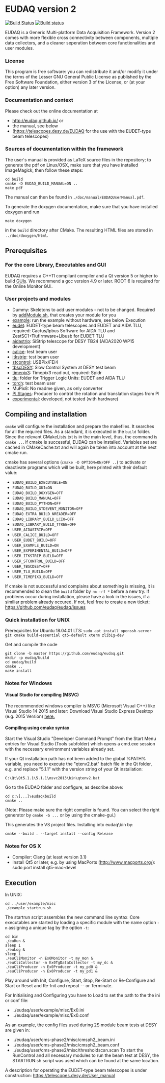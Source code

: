 EUDAQ version 2
=====

[![Build Status](https://travis-ci.com/eudaq/eudaq.svg?branch=master)](https://travis-ci.com/eudaq/eudaq)
[![Build status](https://ci.appveyor.com/api/projects/status/n3tq45kkupyvjihg/branch/master?svg=true)](https://ci.appveyor.com/project/eudaq/eudaq/branch/master)

EUDAQ is a Generic Multi-platform Data Acquisition Framework.
Version 2 comes with more flexible cross connectivity between components, multiple data collectors, and a cleaner seperation between core functionalities and user modules. 

### License

This program is free software: you can redistribute it and/or modify
it under the terms of the Lesser GNU General Public License as published by
the Free Software Foundation, either version 3 of the License, or
(at your option) any later version.

### Documentation and context

Please check out the online documentation at 
- http://eudaq.github.io/ or 
- the manual, see below
- (https://telescopes.desy.de/EUDAQ for the use with the EUDET-type beam telescopes)

### Sources of documentation within the framework

The user's manual is provided as LaTeX source files in the repository;
to generate the pdf on Linux/OSX, make sure that you have installed ImageMagick, then follow these steps:
```
cd build
cmake -D EUDAQ_BUILD_MANUAL=ON ..
make pdf
```
The manual can then be found in ```./doc/manual/EUDAQUserManual.pdf```.

To generate the doxygen documentation, make sure that you have installed doxygen and run
```
make doxygen
```
in the ```build``` directory after CMake. The resulting HTML files are stored in ```../doc/doxygen/html```.


## Prerequisites

### For the core Library, Executables and GUI
EUDAQ requires a C++11 compliant compiler and a Qt version 5 or higher to build [GUIs](gui/README.md).
We recommend a gcc version 4.9 or later.
ROOT 6 is required for the Online Monitor GUI.

### User projects and modules
- Dummy: Skeletons to add user modules - not to be changed. Required by
[addModule.sh](etc/addModule.sh), that creates your module for you
- [example](user/example/README.md): run the example without hardware, see below Execution
- [eudet](user/eudet/README.md): EUDET-type beam telescopes and EUDET and AIDA TLU, required: Cactus/Ipbus Software for AIDA TLU and ZestSC1+Tlufirmware+Libusb for EUDET TLU
- [aidastrip](user/aidastrip/): SiStrip telescope for DESY TB24 (AIDA2020 WP15 development)
- [calice](user/calice/README.md): test beam user
- [itkstrip](user/itkstrip/README.md): test beam user
- [stcontrol](user/stcontrol/README.md): USBPix/FEI4 
- [tbscDESY](user/tbscDESY/README.md): Slow Control System at DESY test beam
- [timepix3](user/timepix3/README.md): Timepix3 read out, required: Spidr
- [tlu](user/tlu/README.md): folder for Trigger Logic Units: EUDET and AIDA TLU
- [torch](user/torch/README.md): test beam user
- MuPix8: No readme given, as only converter
- [PI Stages](user/piStage/README.md): Producer to control the rotation and translation stages from PI
- [experimental](user/experimental/README.md): developed, not tested (with hardware)


## Compiling and installation

```cmake``` will configure the installation and prepare the makefiles. 
It searches for all the required files. 
As a standard, it is executed in the ```build``` folder. 
Since the relevant CMakeLists.txt is in the main level, thus, the command is ```cmake ..```. 
If cmake is successful, EUDAQ can be installed. 
Variables set are cached in CMakeCache.txt and will again be taken into account at the next cmake run.

cmake has several options (```cmake -D OPTION=ON/OFF ..```) to activate or deactivate programs which will be built, here printed with their default value:  
- ```EUDAQ_BUILD_EXECUTABLE=ON```
- ```EUDAQ_BUILD_GUI=ON```
- ```EUDAQ_BUILD_DOXYGEN=OFF```
- ```EUDAQ_BUILD_MANUAL=OFF```
- ```EUDAQ_BUILD_PYTHON=OFF```
- ```EUDAQ_BUILD_STDEVENT_MONITOR=OFF```
- ```EUDAQ_EXTRA_BUILD_NREADER=OFF```
- ```EUDAQ_LIBRARY_BUILD_LCIO=OFF```
- ```EUDAQ_LIBRARY_BUILD_TTREE=OFF```
- ```USER_AIDASTRIP=OFF```
- ```USER_CALICE_BUILD=OFF```
- ```USER_EUDET_BUILD=OFF```
- ```USER_EXAMPLE_BUILD=ON```
- ```USER_EXPERIMENTAL_BUILD=OFF```
- ```USER_ITKSTRIP_BUILD=OFF```
- ```USER_STCONTROL_BUILD=OFF```
- ```USER_TBSCDESY=OFF```
- ```USER_TLU_BUILD=OFF```
- ```USER_TIMEPIX3_BUILD=OFF```

If cmake is not successful and complains about something is missing, it is recommended to clean the ```build``` folder by ```rm -rf *``` before a new try.
If problems occur during installation, please have a look in the issues, if a similiar problem already occured. If not, feel free to create a new ticket: https://github.com/eudaq/eudaq/issues

### Quick installation for UNIX

Prerequisites for Ubuntu 18.04.01 LTS: 
```sudo apt install openssh-server git cmake build-essential qt5-default xterm zlib1g-dev```

Get and compile the code
```
git clone -b master https://github.com/eudaq/eudaq.git
mkdir -p eudaq/build
cd eudaq/build
cmake ..
make install
```

### Notes for Windows

#### Visual Studio for compiling (MSVC)

The recommended windows compiler is MSVC (Microsoft Visual C++) like Visual Studio 14 2015 and later: 
Download Visual Studio Express Desktop (e.g. 2015 Version) [here.](http://www.microsoft.com/en-us/download/details.aspx?id=40787)

#### Compiling using cmake syntax

Start the Visual Studio "Developer Command Prompt" from the Start Menu entries for Visual Studio (Tools subfolder) which opens a cmd.exe session with the necessary environment variables already set. 

If your Qt installation path has not been added to the global %PATH% variable, you need to execute the "qtenv2.bat" batch file in the Qt folder, e.g. and replace "5.1.1" with the version string of your Qt installation:
```
C:\Qt\Qt5.1.1\5.1.1\msvc2013\bin\qtenv2.bat
```
Go to the EUDAQ folder and configure, as describe above:
```
cd c:\[...]\eudaq\build
cmake ..
```
(Note: Please make sure the right compiler is found. You can select the right generator by ```cmake -G ...``` or by using the cmake-gui.)

This generates the VS project files. Installing into eudaq\bin by:
```
cmake --build . --target install --config Release
```

### Notes for OS X

- Compiler: Clang (at least version 3.1)
- Install Qt5 or later, e.g. by using MacPorts (http://www.macports.org/): sudo port install qt5-mac-devel


## Execution

In UNIX:
```
cd ../user/example/misc
./example_startrun.sh
```
The startrun script assembles the new command line syntax: Core executables are started by loading a specific module with the name option ```-n``` assigning a unique tag by the option ```-t```:
```
cd bin
./euRun &
sleep 1
./euLog &
sleep 1
./euCliMonitor -n Ex0Monitor -t my_mon &
./euCliCollector -n Ex0TgDataCollector -t my_dc &
./euCliProducer -n Ex0Producer -t my_pd0 &
./euCliProducer -n Ex0Producer -t my_pd1 &
```

Play around with Init, Configure, Start, Stop, Re-Start or Re-Configure and Start or Reset and Re-Init and repeat -- or Terminate. 

For Initialising and Configuring you have to Load to set the path to the the ini or conf file:
- ../eudaq/user/example/misc/Ex0.ini
- ../eudaq/user/example/misc/Ex0.conf

As an example, the config files used during 2S module beam tests at DESY are given in: 
- ../eudaq/user/cms-phase2/misc/cmsph2_beam.ini
- ../eudaq/user/cms-phase2/misc/cmsph2_beam.conf
- ../eudaq/user/cms-phase2/misc/thresholdscan.scan
To start the RunControl and all necessary modules to run the beam test at DESY, the STARTRUN.sh script was used which can be found at the same location. 

A description for operating the EUDET-type beam telescopes is under construction:
https://telescopes.desy.de/User_manual
